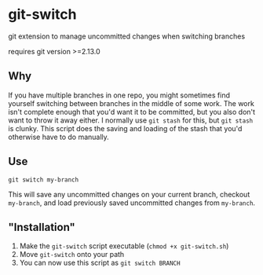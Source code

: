 # git-switch
git extension to manage uncommitted changes when switching branches

requires git version >=2.13.0

## Why
If you have multiple branches in one repo, you might sometimes find yourself
switching between branches in the middle of some work. The work isn't complete
enough that you'd want it to be committed, but you also don't want to throw it away either.
I normally use `git stash` for this, but `git stash` is clunky. This script does the 
saving and loading of the stash that you'd otherwise have to do manually.

## Use
`git switch my-branch`

This will save any uncommitted changes on your current branch, checkout `my-branch`, 
and load previously saved uncommitted changes from `my-branch`. 

## "Installation"
1) Make the `git-switch` script executable (`chmod +x git-switch.sh`)
2) Move `git-switch` onto your path
3) You can now use this script as `git switch BRANCH`
